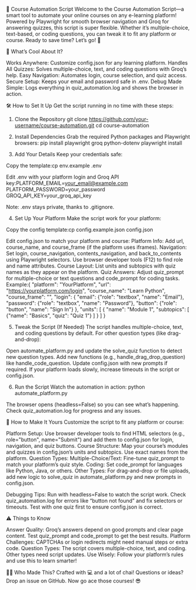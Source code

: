 🎯 Course Automation Script
Welcome to the Course Automation Script—a smart tool to automate your online courses on any e-learning platform! Powered by Playwright for smooth browser navigation and Groq for answering quizzes, this script is super flexible. Whether it’s multiple-choice, text-based, or coding questions, you can tweak it to fit any platform or course. Ready to save time? Let’s go! 🚀

🌟 What’s Cool About It?

Works Anywhere: Customize config.json for any learning platform.
Handles All Quizzes: Solves multiple-choice, text, and coding questions with Groq’s help.
Easy Navigation: Automates login, course selection, and quiz access.
Secure Setup: Keeps your email and password safe in .env.
Debug Made Simple: Logs everything in quiz_automation.log and shows the browser in action.


🛠️ How to Set It Up
Get the script running in no time with these steps:
1. Clone the Repository
git clone https://github.com/your-username/course-automation.git
cd course-automation

2. Install Dependencies
Grab the required Python packages and Playwright browsers:
pip install playwright groq python-dotenv
playwright install

3. Add Your Details
Keep your credentials safe:

Copy the template:cp env.example .env


Edit .env with your platform login and Groq API key:PLATFORM_EMAIL=your_email@example.com
PLATFORM_PASSWORD=your_password
GROQ_API_KEY=your_groq_api_key

Note: .env stays private, thanks to .gitignore.

4. Set Up Your Platform
Make the script work for your platform:

Copy the config template:cp config.example.json config.json


Edit config.json to match your platform and course:
Platform Info: Add url, course_name, and course_frame (if the platform uses iframes).
Navigation: Set login, course_navigation, contents_navigation, and back_to_contents using Playwright selectors. Use browser developer tools (F12) to find role and name attributes.
Course Layout: List units and subtopics with quiz names as they appear on the platform.
Quiz Answers: Adjust quiz_prompt for multiple-choice or text questions and code_prompt for coding tasks.
Example:{
  "platform": "YourPlatform",
  "url": "https://yourplatform.com/login",
  "course_name": "Learn Python",
  "course_frame": "",
  "login": {
    "email": {"role": "textbox", "name": "Email"},
    "password": {"role": "textbox", "name": "Password"},
    "button": {"role": "button", "name": "Sign In"}
  },
  "units": [
    {
      "name": "Module 1",
      "subtopics": [
        {"name": "Basics", "quiz": "Quiz 1"}
      ]
    }
  ]
}





5. Tweak the Script (If Needed)
The script handles multiple-choice, text, and coding questions by default. For other question types (like drag-and-drop):

Open automate_platform.py and update the solve_quiz function to detect new question types.
Add new functions (e.g., handle_drag_drop_question) like handle_code_question.
Update config.json with new prompts if required.
If your platform loads slowly, increase timeouts in the script or config.json.

6. Run the Script
Watch the automation in action:
python automate_platform.py


The browser opens (headless=False) so you can see what’s happening.
Check quiz_automation.log for progress and any issues.


🔧 How to Make It Yours
Customize the script to fit any platform or course:

Platform Setup: Use browser developer tools to find HTML selectors (e.g., role="button", name="Submit") and add them to config.json for login, navigation, and quiz buttons.
Course Structure: Map your course’s modules and quizzes in config.json’s units and subtopics. Use exact names from the platform.
Question Types:
Multiple-Choice/Text: Fine-tune quiz_prompt to match your platform’s quiz style.
Coding: Set code_prompt for languages like Python, Java, or others.
Other Types: For drag-and-drop or file uploads, add new logic to solve_quiz in automate_platform.py and new prompts in config.json.


Debugging Tips:
Run with headless=False to watch the script work.
Check quiz_automation.log for errors like “button not found” and fix selectors or timeouts.
Test with one quiz first to ensure config.json is correct.




⚠️ Things to Know

Answer Quality: Groq’s answers depend on good prompts and clear page content. Test quiz_prompt and code_prompt to get the best results.
Platform Challenges: CAPTCHAs or login redirects might need manual steps or extra code.
Question Types: The script covers multiple-choice, text, and coding. Other types need script updates.
Use Wisely: Follow your platform’s rules and use this to learn smarter!


👨‍💻 Who Made This?
Crafted with 💻 and a lot of chai! Questions or ideas? Drop an issue on GitHub. Now go ace those courses! 😎
